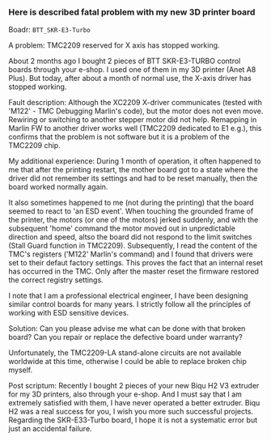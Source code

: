### Here is described fatal problem with my new 3D printer board

Boadr: <code>BTT_SKR-E3-Turbo</code>

A problem:
TMC2209 reserved for X axis has stopped working.

About 2 months ago I bought 2 pieces of BTT SKR-E3-TURBO control boards through your e-shop. I used one of them in my 3D printer (Anet A8 Plus). But today, after about a month of normal use, the X-axis driver has stopped working.

Fault description:
Although the XC2209 X-driver communicates (tested with 'M122' - TMC Debugging Marlin's code), but the motor does not even move. Rewiring or switching to another stepper motor did not help. Remapping in Marlin FW to another driver  works well (TMC2209 dedicated to E1 e.g.), this confirms that the problem is not software but it is a problem of the TMC2209 chip.

My additional experience:
During 1 month of operation, it often happened to me that after the printing restart, the mother board got to a state where the driver did not remember its settings and had to be reset manually, then the board worked normally again.

It also sometimes happened to me (not during the printing) that the board seemed to react to 'an ESD event'. When touching the grounded frame of the printer, the motors (or one of the motors) jerked suddenly, and with the subsequent 'home' command the motor moved out in unpredictable direction and speed, altso the board did not respond to the limit switches (Stall Guard function in TMC2209). Subsequently, I read the content of the TMC's registers ('M122' Marlin's command) and I found that drivers were set to their defaut factory settings. This proves the fact that an internal reset has occurred in the TMC. Only after the master reset the firmware restored the correct registry settings.

I note that I am a professional electrical engineer, I have been designing similar control boards for many years. I strictly follow all the principles of working with ESD sensitive devices.

Solution:
Can you please advise me what can be done with that broken board? Can you repair or replace the defective board under warranty?

Unfortunately, the TMC2209-LA stand-alone circuits are not available worldwide at this time, otherwise I could be able to replace broken chip myself.

Post scriptum:
Recently I bought 2 pieces of your new Biqu H2 V3 extruder for my 3D printers, also through your e-shop. And I must say that I am extremely satisfied with them, I have never operated a better extruder. Biqu H2 was a real success for you, I wish you more such successful projects.
Regarding the SKR-E33-Turbo board, I hope it is not a systematic error but just an accidental failure. 

